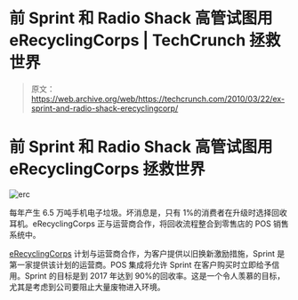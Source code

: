 # 前 Sprint 和 Radio Shack 高管试图用 eRecyclingCorps | TechCrunch 拯救世界

> 原文：<https://web.archive.org/web/https://techcrunch.com/2010/03/22/ex-sprint-and-radio-shack-erecyclingcorp/>

# 前 Sprint 和 Radio Shack 高管试图用 eRecyclingCorps 拯救世界

![](img/a68a4bd2fafd6c694665d4665e437a48.png "erc")

每年产生 6.5 万吨手机电子垃圾。坏消息是，只有 1%的消费者在升级时选择回收耳机。eRecyclingCorps 正与运营商合作，将回收流程整合到零售店的 POS 销售系统中。

[eRecyclingCorps](https://web.archive.org/web/20230323210232/http://www.erecyclingcorps.com/) 计划与运营商合作，为客户提供以旧换新激励措施，Sprint 是第一家提供该计划的运营商。POS 集成将允许 Sprint 在客户购买时立即给予信用。Sprint 的目标是到 2017 年达到 90%的回收率。这是一个令人羡慕的目标，尤其是考虑到公司要阻止大量废物进入环境。